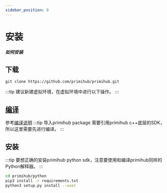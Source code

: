 ```yaml
---
sidebar_position: 0
---
```


# 安装

***如何安装***

## 下载

```
git clone https://github.com/primihub/primihub.git
```

:::tip
建议新建虚拟环境，在虚拟环境中进行以下操作。
:::

## [编译](../../../docs/advance-usage/start/build)

参考[编译说明](../../../docs/advance-usage/start/build)
:::tip
导入primihub package 需要引用primihub c++底层的SDK，所以这里需要先进行编译。
:::

## 安装

:::tip
要想正确的安装primihub python sdk，注意要使用和编译primihub同样的Python解释器。
:::

```bash
cd primihub/python
pip3 install -r requirements.txt
python3 setup.py install --user
```
